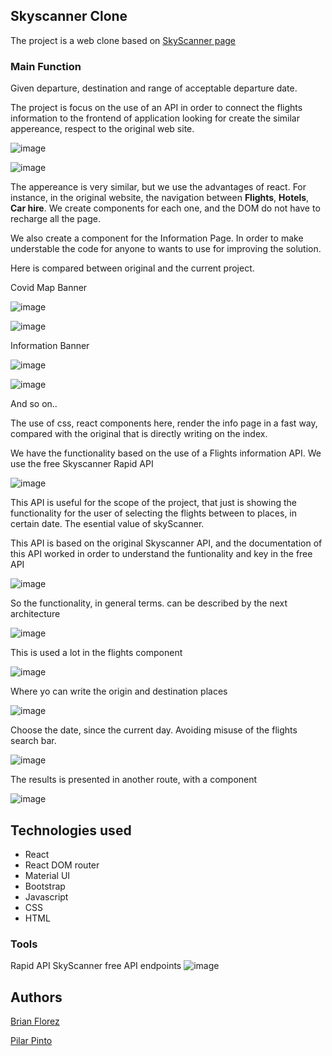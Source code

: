 ## Skyscanner Clone

The project is a web clone based on [SkyScanner page](https://www.skyscanner.com/)

### Main Function 
Given departure, destination and range of acceptable departure date.

The project is focus on the use of an API in order to connect the flights information to the frontend of application looking for create the similar appereance, respect to the original web site.

![image](https://i.ibb.co/C57Br4J/Original-Skyscanner.png)


![image](https://i.ibb.co/KywLQ38/Skyscanner-Our.png)

The appereance is very similar, but we use the advantages of react. For instance, in the original website, the navigation between __Flights__, __Hotels__, __Car hire__. We create components for each one, and the DOM do not have to recharge all the page.

We also create a component for the Information Page. In order to make understable the code for anyone to wants to use for improving the solution.


Here is compared between original and the current project.

Covid Map Banner

![image](https://i.ibb.co/GWtWNZg/Orginal-Covid-Banner.png)

![image](https://i.ibb.co/NFt7FPK/covid-Banner-Our.png)

Information Banner


![image](https://i.ibb.co/tJybzN7/Origina-Info-Banner.png)

![image](https://i.ibb.co/PgH3h11/info-Banner.png)

And so on..

The use of css, react components here, render the info page in a fast way, compared with the original that is directly writing on the index.


We have the functionality based on the use of a Flights information API. We use the free Skyscanner Rapid API

![image](https://i.ibb.co/vZqxFpG/Rapid-API1.png)


This API is useful for the scope of the project, that just is showing the functionality for the user of selecting the flights between to places, in certain date. The esential value of skyScanner. 

This API is based on the original Skyscanner API, and the documentation of this API worked in order to understand the funtionality and key in the free API

![image](https://i.ibb.co/qYwBkdX/Original-Sky-Scanner-API.png)

So the functionality, in general terms. can be described by the next architecture

![image](https://i.ibb.co/Rvjtgc9/Architecture-Skyscanner-drawio.png)

This is used a lot in the flights component

![image](https://i.ibb.co/y65NLcN/Flight-Component.png)

Where yo can write the origin and destination places

![image](https://i.ibb.co/p3Rkv7t/Flights-Places.png)

Choose the date, since the current day. Avoiding misuse of the flights search bar.

![image](https://i.ibb.co/0rtZmm9/Flight-Calendar.png)

The results is presented in another route, with a component

![image](https://i.ibb.co/L1X33Nh/Flights-Results.png)



## Technologies used

- React
- React DOM router
- Material UI
- Bootstrap
- Javascript
- CSS
- HTML

### Tools
Rapid API SkyScanner free API endpoints
![image](https://i.ibb.co/m9hf7WC/Rapid-API2.png)

## Authors
[Brian Florez](https://brianfs04.github.io/mywebpage/)

[Pilar Pinto](https://pilarpinto.github.io/)
